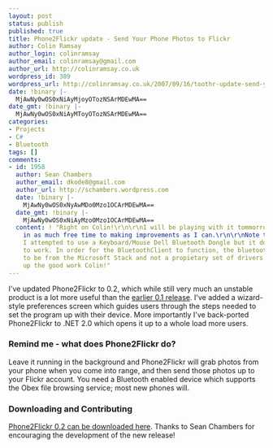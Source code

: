 ```yaml
---
layout: post
status: publish
published: true
title: Phone2Flickr update - Send Your Phone Photos to Flickr
author: Colin Ramsay
author_login: colinramsay
author_email: colinramsay@gmail.com
author_url: http://colinramsay.co.uk
wordpress_id: 389
wordpress_url: http://colinramsay.co.uk/2007/09/16/toothr-update-send-your-phone-photos-to-flickr/
date: !binary |-
  MjAwNy0wOS0xNiAyMjoyOTozNSArMDEwMA==
date_gmt: !binary |-
  MjAwNy0wOS0xNiAyMToyOTozNSArMDEwMA==
categories:
- Projects
- C#
- Bluetooth
tags: []
comments:
- id: 1958
  author: Sean Chambers
  author_email: dkode8@gmail.com
  author_url: http://schambers.wordpress.com
  date: !binary |-
    MjAwNy0wOS0xNyAwMDo0Mzo1OCArMDEwMA==
  date_gmt: !binary |-
    MjAwNy0wOS0xNiAyMzo0Mzo1OCArMDEwMA==
  content: ! "Right on Colin!\r\n\r\nI will be playing with it tommorrow and pitch
    in as much free time to making improvements as I can.\r\n\r\nNote to everyone:
    I attempted to use a Keyboard/Mouse Dell Bluetooth Dongle but it doesn't seem
    to work. In order for the BluetoothClient to function, the bluetooth drivers need
    to be from the Microsoft Stack and not a propietary set of drivers. Just FYI!\r\n\r\nKeep
    up the good work Colin!"
---
```

<p>I've updated Phone2Flickr to 0.2, which while still very much an unstable product is a lot more useful than the <a href="http://colinramsay.co.uk/2007/09/05/introducing-Phone2Flickr-a-proximity-bluetooth-photo-downloader/">earlier 0.1 release</a>. I've added a wizard-style preferences screen which guides users through the steps needed to set the program up with their device. More importantly I've back-ported Phone2Flickr to .NET 2.0 which opens it up to a whole load more users.</p>
<h3>Remind me - what does Phone2Flickr do?</h3>
<p>Leave it running in the background and Phone2Flickr will grab photos from your phone when you come into range, and then send those photos up to your Flickr account. You need a Bluetooth enabled device which supports the Obex file browsing service; most new phones will.</p>
<h3>Downloading and Contributing</h3>
<p><a href='http://colinramsay.co.uk/wp-content/uploads/2007/09/Phone2Flickr-02.zip' title='Phone2Flickr 0.2'>Phone2Flickr 0.2 can be downloaded here</a>. Thanks to Sean Chambers for encouraging the development of the new release!</p>
